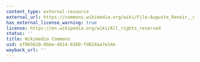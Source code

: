 ```yaml
---
content_type: external-resource
external_url: https://commons.wikimedia.org/wiki/File:Auguste_Renoir,_Child_with_Toys_-_Gabrielle_and_the_Artist%27s_Son,_Jean,_1895-1896,_NGA_66434.jpg
has_external_license_warning: true
license: https://en.wikipedia.org/wiki/All_rights_reserved
status: ''
title: Wikimedia Commons
uid: ef0b5610-0bbe-4614-8360-fd624aa7e14e
wayback_url: ''
---
```

